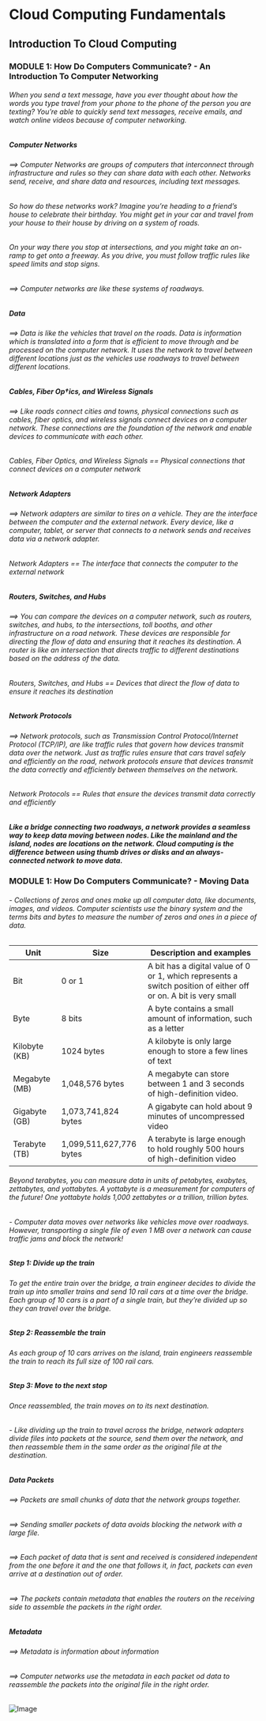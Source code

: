 # Cloud Computing Fundamentals

## Introduction To Cloud Computing

### MODULE 1: How Do Computers Communicate? - An Introduction To Computer Networking
###### When you send a text message, have you ever thought about how the words you type travel from your phone to the phone of the person you are texting? You’re able to quickly send text messages, receive emails, and watch online videos because of computer networking. 

##### Computer Networks 
###### ==> Computer Networks are groups of computers that interconnect through infrastructure and rules so they can share data with each other. Networks send, receive, and share data and resources, including text messages.

###### So how do these networks work? Imagine you’re heading to a friend’s house to celebrate their birthday. You might get in your car and travel from your house to their house by driving on a system of roads. 
###### On your way there you stop at intersections, and you might take an on-ramp to get onto a freeway. As you drive, you must follow traffic rules like speed limits and stop signs.

###### ==> Computer networks are like these systems of roadways.

##### Data
###### ==> Data is like the vehicles that travel on the roads. Data is information which is translated into a form that is efficient to move through and be processed on the computer network. It uses the network to travel between different locations just as the vehicles use roadways to travel between different locations.

##### Cables, Fiber Op†ics, and Wireless Signals
###### ==> Like roads connect cities and towns, physical connections such as cables, fiber optics, and wireless signals connect devices on a computer network. These connections are the foundation of the network and enable devices to communicate with each other.
###### Cables, Fiber Optics, and Wireless Signals == Physical connections that connect devices on a computer network

##### Network Adapters
###### ==> Network adapters are similar to tires on a vehicle. They are the interface between the computer and the external network. Every device, like a computer, tablet, or server that connects to a network sends and receives data via a network adapter.
###### Network Adapters == The interface that connects the computer to the external network

##### Routers, Switches, and Hubs
###### ==> You can compare the devices on a computer network, such as routers, switches, and hubs, to the intersections, toll booths, and other infrastructure on a road network. These devices are responsible for directing the flow of data and ensuring that it reaches its destination. A router is like an intersection that directs traffic to different destinations based on the address of the data.
###### Routers, Switches, and Hubs == Devices that direct the flow of data to ensure it reaches its destination

##### Network Protocols
###### ==> Network protocols, such as Transmission Control Protocol/Internet Protocol (TCP/IP), are like traffic rules that govern how devices transmit data over the network. Just as traffic rules ensure that cars travel safely and efficiently on the road, network protocols ensure that devices transmit the data correctly and efficiently between themselves on the network.
###### Network Protocols == Rules that ensure the devices transmit data correctly and efficiently

##### Like a bridge connecting two roadways, a network provides a seamless way to keep data moving between nodes. Like the mainland and the island, nodes are locations on the network. Cloud computing is the difference between using thumb drives or disks and an always-connected network to move data.


### MODULE 1: How Do Computers Communicate? - Moving Data
###### - Collections of zeros and ones make up all computer data, like documents, images, and videos. Computer scientists use the binary system and the terms bits and bytes to measure the number of zeros and ones in a piece of data. 

| Unit | Size | Description and examples |
| ---- | ---- | ------------------------ |
| Bit | 0 or 1 | A bit has a digital value of 0 or 1, which represents a switch position of either off or on. A bit is very small | 
| Byte | 8 bits | A byte contains a small amount of information, such as a letter |
| Kilobyte (KB) | 1024 bytes | A kilobyte is only large enough to store a few lines of text |
| Megabyte (MB) | 1,048,576 bytes | A megabyte can store between 1 and 3 seconds of high-definition video. |
| Gigabyte (GB) | 1,073,741,824 bytes | A gigabyte can hold about 9 minutes of uncompressed video |
| Terabyte (TB) | 1,099,511,627,776 bytes | A terabyte is large enough to hold roughly 500 hours of high-definition video |

###### Beyond terabytes, you can measure data in units of petabytes, exabytes, zettabytes, and yottabytes. A yottabyte is a measurement for computers of the future! One yottabyte holds 1,000 zettabytes or a trillion, trillion bytes.

###### - Computer data moves over networks like vehicles move over roadways. However, transporting a single file of even 1 MB over a network can cause traffic jams and block the network!

##### Step 1: Divide up the train
###### To get the entire train over the bridge, a train engineer decides to divide the train up into smaller trains and send 10 rail cars at a time over the bridge. Each group of 10 cars is a part of a single train, but they’re divided up so they can travel over the bridge.

##### Step 2: Reassemble the train
###### As each group of 10 cars arrives on the island, train engineers reassemble the train to reach its full size of 100 rail cars.

##### Step 3: Move to the next stop
###### Once reassembled, the train moves on to its next destination.

###### - Like dividing up the train to travel across the bridge, network adapters divide files into packets at the source, send them over the network, and then reassemble them in the same order as the original file at the destination.

##### Data Packets
###### ==> Packets are small chunks of data that the network groups together. 
###### ==> Sending smaller packets of data avoids blocking the network with a large file. 
###### ==> Each packet of data that is sent and received is considered independent from the one before it and the one that follows it, in fact, packets can even arrive at a destination out of order.
###### ==> The packets contain metadata that enables the routers on the receiving side to assemble the packets in the right order.

##### Metadata
###### ==> Metadata is information about information
###### ==> Computer networks use the metadata in each packet od data to reassemble the packets into the original file in the right order.
![Image](https://github.com/user-attachments/assets/bf3305bb-ca27-4dc6-b751-9898c44209dc)